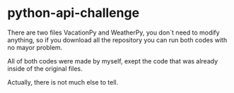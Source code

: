 # python-api-challenge

There are two files VacationPy and WeatherPy, you don´t need to modify anything, so if you download all the repository you can run both codes with no mayor problem.

All of both codes were made by myself, exept the code that was already inside of the original files.

Actually, there is not much else to tell.
